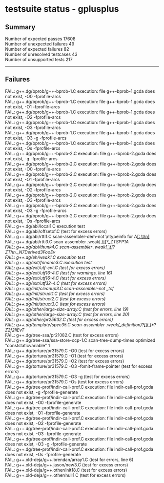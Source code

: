 # testsuite status - gplusplus

## Summary

Number of expected passes 17608  
Number of unexpected failures 49  
Number of expected failures 82  
Number of unresolved testcases 43  
Number of unsupported tests 217

------------------------------------------------------------------------

## Failures

FAIL: g++.dg/bprob/g++-bprob-1.C execution: file g++-bprob-1.gcda does
not exist, -O0 -fprofile-arcs  
FAIL: g++.dg/bprob/g++-bprob-1.C execution: file g++-bprob-1.gcda does
not exist, -O1 -fprofile-arcs  
FAIL: g++.dg/bprob/g++-bprob-1.C execution: file g++-bprob-1.gcda does
not exist, -O2 -fprofile-arcs  
FAIL: g++.dg/bprob/g++-bprob-1.C execution: file g++-bprob-1.gcda does
not exist, -O3 -fprofile-arcs  
FAIL: g++.dg/bprob/g++-bprob-1.C execution: file g++-bprob-1.gcda does
not exist, -O3 -g -fprofile-arcs  
FAIL: g++.dg/bprob/g++-bprob-1.C execution: file g++-bprob-1.gcda does
not exist, -Os -fprofile-arcs  
FAIL: g++.dg/bprob/g++-bprob-2.C execution: file g++-bprob-2.gcda does
not exist, -g -fprofile-arcs  
FAIL: g++.dg/bprob/g++-bprob-2.C execution: file g++-bprob-2.gcda does
not exist, -O0 -fprofile-arcs  
FAIL: g++.dg/bprob/g++-bprob-2.C execution: file g++-bprob-2.gcda does
not exist, -O1 -fprofile-arcs  
FAIL: g++.dg/bprob/g++-bprob-2.C execution: file g++-bprob-2.gcda does
not exist, -O2 -fprofile-arcs  
FAIL: g++.dg/bprob/g++-bprob-2.C execution: file g++-bprob-2.gcda does
not exist, -O3 -fprofile-arcs  
FAIL: g++.dg/bprob/g++-bprob-2.C execution: file g++-bprob-2.gcda does
not exist, -O3 -g -fprofile-arcs  
FAIL: g++.dg/bprob/g++-bprob-2.C execution: file g++-bprob-2.gcda does
not exist, -Os -fprofile-arcs  
FAIL: g++.dg/abi/local1.C execution test  
FAIL: g++.dg/abi/offsetof.C (test for excess errors)  
FAIL: g++.dg/abi/rtti1.C scan-assembler-dem-not \\ntypeinfo for
A<a href="../%3A%20%02klzzwxh%3A0007%03%02klzzwxh%3A0008%03"
class="alink notfound">[: \t\n]</a>  
FAIL: g++.dg/abi/rtti3.C scan-assembler
.weak<a href="../%20%02klzzwxh%3A0009%03" class="alink notfound">[ \t]</a>*?\_ZTSPP1A  
FAIL: g++.dg/abi/thunk4.C scan-assembler
.weak<a href="../%20%02klzzwxh%3A0010%03" class="alink notfound">[ \t]</a>*?*ZThn.\_N7Derived3FooEv  
FAIL: g++.dg/eh/weak1.C execution test  
FAIL: g++.dg/ext/fnname3.C execution test  
FAIL: g++.dg/ext/utf-cvt.C (test for excess errors)  
FAIL: g++.dg/ext/utf16-4.C (test for warnings, line 16)  
FAIL: g++.dg/ext/utf16-4.C (test for excess errors)  
FAIL: g++.dg/ext/utf32-4.C (test for excess errors)  
FAIL: g++.dg/init/cleanup3.C scan-assembler-not \_tcf  
FAIL: g++.dg/init/struct1.C (test for excess errors)  
FAIL: g++.dg/init/struct2.C (test for excess errors)  
FAIL: g++.dg/init/struct3.C (test for excess errors)  
FAIL: g++.dg/other/large-size-array.C (test for errors, line 19)  
FAIL: g++.dg/other/large-size-array.C (test for errors, line 20)  
FAIL: g++.dg/other/pr25632.C (test for excess errors)  
FAIL: g++.dg/template/spec35.C scan-assembler
.weak(\_definition)?<a href="../%02klzzwxh%3A0011%03%20" class="alink notfound">[\t ]</a>\**?*Z2f2IiEvT*  
FAIL: g++.dg/tree-ssa/pr21082.C (test for excess errors)  
FAIL: g++.dg/tree-ssa/ssa-store-ccp-1.C scan-tree-dump-times optimized
"conststaticvariable" 1  
FAIL: g++.dg/torture/pr31579.C -O0 (test for excess errors)  
FAIL: g++.dg/torture/pr31579.C -O1 (test for excess errors)  
FAIL: g++.dg/torture/pr31579.C -O2 (test for excess errors)  
FAIL: g++.dg/torture/pr31579.C -O3 -fomit-frame-pointer (test for excess
errors)  
FAIL: g++.dg/torture/pr31579.C -O3 -g (test for excess errors)  
FAIL: g++.dg/torture/pr31579.C -Os (test for excess errors)  
FAIL: g++.dg/tree-prof/indir-call-prof.C execution: file
indir-call-prof.gcda does not exist, -g -fprofile-generate  
FAIL: g++.dg/tree-prof/indir-call-prof.C execution: file
indir-call-prof.gcda does not exist, -O0 -fprofile-generate  
FAIL: g++.dg/tree-prof/indir-call-prof.C execution: file
indir-call-prof.gcda does not exist, -O1 -fprofile-generate  
FAIL: g++.dg/tree-prof/indir-call-prof.C execution: file
indir-call-prof.gcda does not exist, -O2 -fprofile-generate  
FAIL: g++.dg/tree-prof/indir-call-prof.C execution: file
indir-call-prof.gcda does not exist, -O3 -fprofile-generate  
FAIL: g++.dg/tree-prof/indir-call-prof.C execution: file
indir-call-prof.gcda does not exist, -O3 -g -fprofile-generate  
FAIL: g++.dg/tree-prof/indir-call-prof.C execution: file
indir-call-prof.gcda does not exist, -Os -fprofile-generate  
FAIL: g++.old-deja/g++.brendan/array1.C (test for errors, line 6)  
FAIL: g++.old-deja/g++.jason/new3.C (test for excess errors)  
FAIL: g++.old-deja/g++.other/init18.C (test for excess errors)  
FAIL: g++.old-deja/g++.other/null1.C (test for excess errors)